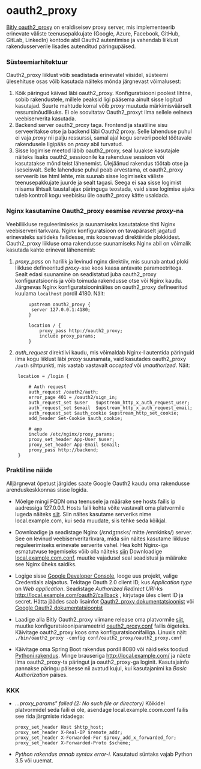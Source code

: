 # oauth2_proxy

[Bitly oauth2_proxy](https://github.com/bitly/oauth2_proxy) on eraldiseisev proxy server, mis implementeerib erinevate väliste teenusepakkujate (Google, Azure, Facebook, GitHub, GitLab, LinkedIn) kontode abil Oauth2 autentimise ja vahendab liiklust rakendusserverile lisades autenditud päringupäised.

### Süsteemiarhitektuur
Oauth2_proxy liiklust võib seadistada erinevatel viisidel, süsteemi ülesehituse osas võib kasutada näiteks mõnda järgnevast võimalusest:

1. Kõik päringud käivad läbi oauth2_proxy. Konfiguratsiooni poolest lihtne, sobib rakendustele, millele peaksid ligi pääsema ainult sisse logitud kasutajad. Suurte mahtude korral võib _proxy_ muutuda  märkimisväärselt ressursinõudlikuks. Ei ole soovitatav Oauth2_proxyt ilma sellele eelneva veebiserverita kasutada.
1. Backend server oauth2_proxy taga. Frontend ja staatiline sisu serveeritakse otse ja backend läbi Oauth2 proxy. Selle lahenduse puhul ei vaja _proxy_ nii palju ressurssi, samal ajal kogu serveri poolel töötavale rakendusele ligipääs on _proxy_ abil turvatud.
1. Sisse logimise meetod läbib oauth2_proxy, seal luuakse kasutajale näiteks lisaks oauth2_sessioonile  ka rakenduse sessioon või kasutatakse mõnd teist lähenemist. Ülejäänud rakendus töötab otse ja iseseisvalt. Selle lahenduse puhul peab arvestama, et oauth2_proxy serveerib ise html lehte, mis suunab sisse logimiseks väliste teenusepakkujate juurde ja sealt tagasi. Seega ei saa sisse logimist niisama lihtsalt taustal ajax päringuga teostada, vaid sisse logimise ajaks tuleb kontroll kogu veebisisu üle oauth2_proxy kätte usaldada.

### Nginx kasutamine Oauth2_proxy eesmise _reverse proxy_-na

Veebiliikluse reguleerimiseks ja suunamiseks kasutatakse tihti Nginx veebiserveri tarkvara. Nginx konfiguratsioon on tavapäraselt jagatud erinevateks saitideks failidesse, mis koosnevad direktiivide plokkidest. Oauth2_proxy liikluse oma rakendusse suunamiseks Nginx abil on võimalik kasutada kahte erinevat lähenemist:
1. _proxy_pass_ on harilik ja levinud nginx direktiiv, mis suunab antud ploki liikluse defineeritud _proxy_-sse koos kaasa antavate parameetritega. Sealt edasi suunamine on seadistatud juba oauth2_proxy konfiguratsioonis ja võib toimuda rakendusse otse või Nginx kaudu. Järgnevas Nginx konfiguratsiooninäites on oauth2_proxy defineeritud kuulama `localhost` pordil 4180. Näit:
   ```
        upstream oauth2_proxy {
         server 127.0.0.1:4180;
        }
    
        location / {
            proxy_pass http://oauth2_proxy;
            include proxy_params;
        }
   ```
1. _auth_request_ direktiivi kaudu, mis võimaldab Nginx-l autentida päringuid ilma kogu liiklust läbi _proxy_ suunamata, vaid kasutades oauth2_proxy `/auth` sihtpunkti, mis vastab vastavalt _accepted_ või _unauthorized_. Näit:
   ```
    location = /login {

        # Auth request
        auth_request /oauth2/auth;
        error_page 401 = /oauth2/sign_in;
        auth_request_set $user   $upstream_http_x_auth_request_user;
        auth_request_set $email  $upstream_http_x_auth_request_email;
        auth_request_set $auth_cookie $upstream_http_set_cookie;
        add_header Set-Cookie $auth_cookie;

        # app
        include /etc/nginx/proxy_params;
        proxy_set_header App-User $user;
        proxy_set_header App-Email $email;
        proxy_pass http://backend;
    }
   ```

### Praktiline näide

Alljärgnevat õpetust järgides saate Google Oauth2 kaudu oma rakendusse arenduskeskkonnas sisse logida.

* Mõelge mingi FQDN oma teenusele ja määrake see hosts failis ip aadressiga 127.0.0.1. Hosts faili kohta võite vastavalt oma platvormile lugeda näiteks [siit](https://en.wikipedia.org/wiki/Hosts_(file)). Siin näites kasutame serveriks nime local.example.com, kui seda muudate, siis tehke seda kõikjal.

* Downloadige ja seadistage Nginx (/ɛndʒɪnɛks/ mitte  /ennkinks/) server. See on levinud veebiserveritarkvara, mida siin näites kasutame liikluse reguleerimiseks erinevate serverite vahel. Hea koht Nginx-iga esmatutvuse tegemiseks võib olla näiteks [siin](https://www.nginx.com/resources/wiki/start/topics/tutorials/install/) Downloadige [local.example.com.conf](https://github.com/tutinformatics/oauth2_proxy/blob/master/conf/etc/nginx/local.example.com.conf), muutke vajadusel seal seadistusi ja määrake see Nginx üheks saidiks.

* Logige sisse [Google Developer Console](https://console.developers.google.com),  looge uus projekt, valige Credentials alajaotus. Tekitage Oauth 2.0 client ID, kus _Application type_ on _Web application_. Seadistage _Authorized Redirect URI_-ks http://local.example.com/oauth2/callback , kirjutage üles client ID ja secret.
  Hätta jäädes saab lisainfot [Oauth2_proxy dokumentatsioonist](https://github.com/bitly/oauth2_proxy) või  [Google Oauth2 dokumentatsioonist](https://developers.google.com/identity/protocols/OAuth2WebServer)

* Laadige alla Bitly Oauth2_proxy viimane release oma platvormile [siit](https://github.com/bitly/oauth2_proxy/releases), muutke konfiguratsiooniparameetrid [oauth2_proxy.conf](https://github.com/tutinformatics/oauth2_proxy/blob/master/conf/oauth2_proxy/oauth2_proxy.conf) failis õigeteks. Käivitage oauth2_proxy koos oma konfiguratsioonifailiga. 
Linuxis näit: 
`./bin/oauth2_proxy -config conf/oauth2_proxy/oauth2_proxy.conf`

* Käivitage oma Spring Boot rakendus pordil 8080 või näidiseks toodud [Pythoni rakendus](https://github.com/tutinformatics/oauth2_proxy/tree/master/backend). Minge brauseriga http://local.example.com/ ja näete ilma oauth2_proxy-ta päringut ja oauth2_proxy-ga loginit. Kasutajainfo pannakse päringu päisesse nii avatud kujul, kui kasutajanimi ka _Basic Authorization_ päises.

### KKK
* *...proxy_params" failed (2: No such file or directory)* Kõikidel platvormidel seda faili ei ole, asendage local.example.coom.conf failis see rida järgmiste ridadega:
    ```
    proxy_set_header Host $http_host;
    proxy_set_header X-Real-IP $remote_addr;
    proxy_set_header X-Forwarded-For $proxy_add_x_forwarded_for;
    proxy_set_header X-Forwarded-Proto $scheme;
    ```
* *Python rakendus annab _syntax error_-i.* Kasutatud süntaks vajab Python 3.5 või uuemat.    